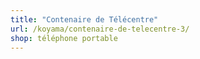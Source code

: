 ```yaml
---
title: "Contenaire de Télécentre"
url: /koyama/contenaire-de-telecentre-3/
shop: téléphone portable
---
```

